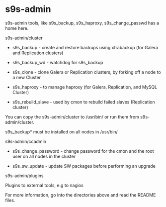 s9s-admin
=========

s9s-admin tools, like s9s_backup, s9s_haproxy, s9s_change_passwd has a home here.

s9s-admin/cluster

* s9s_backup - create and restore backups using xtrabackup (for Galera and Replication clusters)

* s9s_backup_wd - watchdog for s9s_backup

* s9s_clone - clone Galera or Replication clusters, by forking off a node to a new Cluster

* s9s_haproxy - to manage haproxy (for Galera, Replication, and MySQL Cluster)

* s9s_rebuild_slave - used by cmon to rebuild failed slaves (Replication cluster)

You can copy the s9s-admin/cluster  to /usr/bin/ or run them from s9s-admin/cluster.

s9s_backup* must be installed on all nodes in /usr/bin/ 


s9s-admin/ccadmin

* s9s_change_password - change password for the cmon and the root user on all nodes in the cluster

* s9s_sw_update - update SW packages before performing an upgrade


s9s-admin/plugins

Plugins to external tools, e.g to nagios


For more information, go into the directories above and read the README files.
